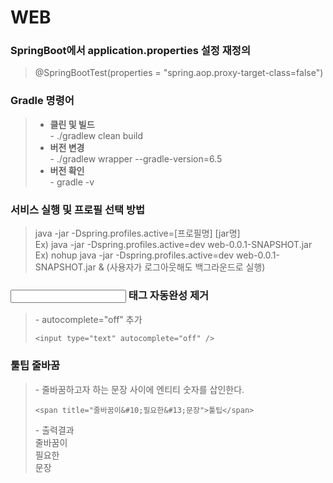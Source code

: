 # WEB
### SpringBoot에서 application.properties 설정 재정의
> @SpringBootTest(properties = "spring.aop.proxy-target-class=false")   

### Gradle 명령어
> - **클린 및 빌드**   
>   \- ./gradlew clean build   
> - **버전 변경**   
>   \- ./gradlew wrapper --gradle-version=6.5   
> - **버전 확인**   
>   \- gradle -v   

### 서비스 실행 및 프로필 선택 방법
> java -jar -Dspring.profiles.active=[프로필명] [jar명]   
> Ex) java -jar -Dspring.profiles.active=dev web-0.0.1-SNAPSHOT.jar   
> Ex) nohup java -jar -Dspring.profiles.active=dev web-0.0.1-SNAPSHOT.jar & (사용자가 로그아웃해도 백그라운드로 실행)  

### <input> 태그 자동완성 제거
> \- autocomplete="off" 추가    
> ```
> <input type="text" autocomplete="off" />   
> ```

### 툴팁 줄바꿈
> \- 줄바꿈하고자 하는 문장 사이에 엔티티 숫자를 삽인한다.   
> ```
> <span title="줄바꿈이&#10;필요한&#13;문장">툴팁</span>  
> ```
> \- 출력결과  
> 줄바꿈이   
> 필요한   
> 문장   

### <script> 태그의 defer 속성
> \- script 태그의 defer 속성은 페이지가 모두 로드된 후에 해당 외부 스크립트가 실행됨을 명시   
> \- 브라우저가 페이지의 파싱을 모두 끝내면 스크립트가 실행   
> ```
> <script src="/examples/common.js" defer></script>   
> ```


<br><br><br><br><br><br><br><br><br><br>


# LINUX
### JDK 설치
> sudo yum install java-1.8.0-openjdk-devel   

### OS 버전 확인
>   \- cat /etc/issue   
>   \- cat /etc/os-release   

### 대상 서버 포트 확인
> telnet [IP] [port]   
> Ex) telnet 192.0.0.1 8084       

### 포트 정리
>   \- 20, 21 : FTP   
>   \- 22 : SSH   
>   \- 23 : Telnet   
>   \- 25 : SMTP   
>   \- 80 : HTTP   
>   \- 443 : HTTPS   

### 도메인명으로 IP확인
> ping [Domain]   
> Ex) ping google.com    

### 포트 개방
> sudo iptables -I INPUT 1 -p tcp --dport [포트번호] -j ACCEPT   
> Ex) sudo iptables -I INPUT 1 -p tcp --dport 80 -j ACCEPT   
> Ex) sudo iptables -I INPUT 1 -p tcp --dport 443 -j ACCEPT   

### 방화벽
> - **시작**   
>   \- systemctl start firewalld   
> - **중지**   
>   \- systemctl stop firewalld    
> - **재시작**   
>   \- firewall-cmd --reload   
> - **구동 확인**   
>   \- systemctl status firewalld   
> - **서비스 추가**   
>   \- firewall-cmd --permanent --zone=public --add-service=http   
>   \- firewall-cmd --permanent --zone=public --add-service=https   
> - **포트 추가**   
>   \- firewall-cmd --permanent --zone=public --add-port=8073/tcp   
> - **확인**   
>   \- firewall-cmd --zone=public --list-all   

### MySQL 설치
> - **설치**   
>   \- yum -y install mysql-server   
> - **실행**   
>   \- systemctl start mysqld   
> - **실행 후 상태 확인**   
>   \- systemctl status mysqld   
> - **접속**   
>   \- mysql -u root -p   
> - **데이터베이스 목록 출력**   
>   \- show databases   
> - **데이터베이스 사용**   
>   \- use database_name   

### Maria DB 설치
> - **설치**   
>   \- yum install mariadb mariadb-server   
> - **설치확인**   
>   \- rpm -qa | grep -i mariadb   
> - **실행**   
>   \- systemctl start mariadb   
> - **실행 후 상태 확인**   
>   \- systemctl status mariadb      
> - **ROOT 비밀번호 설정**   
>   \- mysqladmin -u root password   
> - **부팅시 자동실행 설정**   
>   \- systemctl enable mariadb   
> - **접속**   
>   \- mysql -u root -p   
> - **Database 확인**   
>   \- show databases;   
> - **Database 사용**   
>   \- use 데이터베이스명;
> - **Table 확인**   
>   \- show tables;  

### MacOS 자바 설치 및 환경변수 설정
> - **설치**   
>   \- 생략   
> - **경로 복사**   
>   \- /Library/Java/JavaVirtualMachines/설치된 JDK버전/Contents/Home   
> - **경로 설정**   
>   \- vi ~/.bash_profile 입력 후  
>   \- export JAVA_HOME=/Library/Java/JavaVirtualMachines/설치된 JDK버전/Contents/Home   
> - **변경한 환경변수 적용**   
>   \- source ~/.bash_profile   
> - **확인**   
>   \- java -version   

### MacOS에서 SSH접속
> - **keygen 추가 생성**   
>   \- ssh-keygen -b 2048 -t rsa      
> - **생성된 키젠 추가**   
>   \- 생성된 키젠 중 xxx.pub파일의 내용을 클라우드 서버에 존재하는 .ssh/authorized_keys에 키 추가   
> - **개인키 권한 변경**   
>   \- chmod 600 [키경로]/[키이름]         
>   \- Ex) chmod 600 .ssh/id_rsa   
> - **접속**   
>   \- ssh -i [키경로]/[키이름] [유저명]@IP   
>   \- Ex) ssh -i /Users/choi/.ssh/id_rsa opc@123.123.123.123

### 실행 중인 포트 확인
> lsof -i :포트번호   
> Ex) lsof -i :8084  

### ls(파일 조회) 명령어 옵션   
>   \- l : 상세 조회   
>   \- a : 모든 파일 조회(숨김파일 확인 가능)   
>   \- r : 역순으로 조회   
>   \- R : 하위 디렉토리까지 조회   
>   \- t : 시간순으로 조회   
>   \- ltr : 날짜순으로 상세 조회   

### Alias 설정방법
> - **명령어를 통한 생성**   
>   \- alias 별명='명령어'   
>   \- Ex) alias boot_start='/home/opc/start.sh'   
>   \- * 명령어를 통한 생성은 시스템 재시작을 하게되면 초기화된다.   
>   \- * 'unalias 별명' 명령어를 통하여 삭제 가능하다.   
> - **.bash_profile에 정의하여 생성**   
>   \- ~/.bash_profile에 등록한다.   
>   \- Ex) vi .bash_profile 후에 alias boot_start='/home/opc/start.sh' 작성   
>   \- * 명령어 등록 후, 'source .bash_profile' 또는 '. .bash_profile' 명령어를 통해 적용 완료시킨다.   

### Apache 버전 확인
>   \- httpd -v (단, 설치된 경로에서 유효한 명령어. 설치된 경로를 확인하기 위해서는 'ps -ef | grep -i httpd' 명령어 실행하여 확인가능하다.)   
>   \- rpm -qa httpd   

### vi 편집기 단축키
> - **라인번호 표시**   
>   \- :set number   
> - **문자 검색**   
>   \- :/찾을 문자   
> - **문자 치환**   
>   \- :%s/[변경 대상 문자]/[변경할 문자]   
>   \- Ex) :%s/foo/bar (foo가 bar로 변경된다.)     

### tail
> - **실시간 표시**   
>   \- tail -f [파일명]   
>   \- Ex) tail -f exception.log   
>   \- Ex) tail -100f exception.log   
> - **여러 파일을 동시에 표시**   
>   \- tail -f [첫 번째 파일명] [두 번째 파일명]   
>   \- Ex) tail -f exception_admin.log exception_user.log   

### 문자가 포함된 파일 찾기
>   \- find [대상폴더] -name "[파일명].[확장자]" | xargs grep "[문자열]"   
>   \- Ex) find . -name "\*.\*" | xargs grep "123" (현재 디렉토리에서 문자 '123'이 포함된 파일 검색)   

### 파일 내 문자 변경
>   \- sed -i 's/변경전 내용/변경할 내용/g' 파일명   
>   \- Ex) sed -i 's/1000000/1,000,000/g' price.txt   

### 디스크 용량 확인
> - **디렉토리에 속한 파일용량 확인**   
>   \- du -ah   
> - **디스크 사용량 확인**   
>   \- df -h   

### Session Timeout설정
> - **환경변수로 등록**   
>   \- .bash_profile에 'export TMOUT=600' 추가한다.(단위는 초이며, 0을 입력할 경우 계속 유지된다.)   
> - **일회성 처리**   
>   \- 콘솔에 'TMOUT=600'을 입력한다.(단위는 초이며, 0을 입력할 경우 계속 유지된다.)   
> - **세션 타임아웃 확인**   
>   \- echo $TMOUT

### 시스템 종료 및 재부팅
> - **종료**   
>   \- shutdown -h now   
> - **재부팅**   
>   \- shutdown -r now

### 시간변경 
>   \- date -s "시:분:초"   
>   \- Ex) date -s "07:31:00"   

### 프롬프트(prompt) 색상 변경
>   \- .bash_profile에 아래 문구 추가   
>   \- export PS1="\[\e[36;1m\]\u@\[\e[32;1m\]\h:\[\e[31;1m\]\w:> \[\e[0m\]"   

### Crontab
>   \- 리눅스 작업 스케줄러로 특정 시각에 특정 명령어가 수행시키는 프로그램이다.   
> - **리스트 확인**   
>   \- crontab -l   
> - **등록 및 수정**   
>   \- crontab -e   
> - **표현식**   
>   \- 분(0-59) 시(0-23) 일(0-31) 월(0-12) 요일(0-7 -> 0=일, 1=월, ... 7=일) 명령어   
>   \- Ex) * * * * * remove.sh (매분 수행)   
>   \- Ex) */10 * * * * remove.sh (10분마다 수행)   
>   \- Ex) 0 5 * * * remove.sh (매일 5시에 수행)   
>   \- Ex) */10 * * * * remove.sh (10분마다 수행)   
>   \- Ex) 0 9 1 * * remove.sh (매월 1일 9시마다 수행)   
>   \- Ex) 0 9 * * 1 remove.sh (매주 월요일 9시마다 수행)   

### 파일 인코딩
> - **인코딩 확인**   
>   \- file -bi test.log   
> - **인코딩 변경 후 다른이름으로 저장**   
>   \- iconv -c -f utf-8 -t euc-kr test.log > test2.log   


<br><br><br><br><br><br><br><br><br><br>


# Database
### Oracle Alias의 큰 따옴표 
> \- 공백을 포함할 때 사용할 수 있다.   
> \- 특수문자를 포함할 때 사용할 수 있다.   
> \- 대소문자를 구분할 때 사용할 수 있다.   

### Oracle ESCAPE
> \- LIKE 연산으로 '%' 나 '_' 가 포함된 문자를 검색하고자 할때 사용한다.   
> \- Ex) SELECT * FROM BOARD WHERE TITLE LIKE '%\\%%' ESCAPE '\\'   
> \- Ex) SELECT * FROM BOARD WHERE TITLE LIKE '%\\_%' ESCAPE '\\'   

### Oracle 테이블 및 컬럼 조회
> - **테이블 목록 조회(전체계정)**   
>   \- SELECT * FROM all_all_tables   
>   \- SELECT * FROM dba_tables   
>   \- SELECT * FROM all_objects WHERE object_type = 'TABLE'   
> - **테이블 목록 조회(접속계정)**   
>   \- SELECT * FROM tabs   
>   \- SELECT * FROM user_tables   
>   \- SELECT * FROM user_objects WHERE object_type = 'TABLE'   
> - **테이블 코멘트 조회(전체계정)**   
>   \- SELECT * FROM all_tab_comments   
> - **테이블 코멘트 조회(접속계정)**   
>   \- SELECT * FROM user_tab_comments   
> - **컬럼 목록 조회(전체계정)**   
>   \- SELECT * FROM all_tab_columns   
> - **컬럼 목록 조회(접속계정)**   
>   \- SELECT * FROM user_tab_columns   
> - **컬럼 코멘트 조회(전체계정)**   
>   \- SELECT * FROM all_col_comments   
> - **컬럼 코멘트 조회(접속계정)**   
>   \- SELECT * FROM user_col_comments   

### Oracle 시퀀스 조회
> - **생성된 시퀀스 조회**   
>   \- SELECT * FROM user_sequences   
> - **현재 시퀀스 조회**   
>   \- SELECT 시퀀스명.currval FROM dual   
>   \- (*참고. nextval을 실행 후, 같은 세션동안만 사용 가능하다.)   
> - **다음 시퀀스 확인**   
>   \- SELECT 시퀀스명.nextval FROM dual   

### MySQL 테이블 및 컬럼 조회
> - **테이블 코멘트 조회**   
>   \- SELECT TABLE_NAME, TABLE_COMMENT FROM INFORMATION_SCHEMA.TABLES WHERE TABLE_SCHEMA = '스키마 이름' AND TABLE_NAME = '테이블 이름'   
> - **컬럼 코멘트 조회**   
>   \- SELECT TABLE_NAME, COLUMN_NAME, COLUMN_COMMENT FROM INFORMATION_SCHEMA.COLUMNS WHERE TABLE_SCHEMA = '스키마 이름' AND TABLE_NAME = '테이블 이름';   

### H2 데이터베이스 모든 테이블 삭제
> \- drop all objects   

### [Windows] 오라클 클라이언트 버전 확인
>   \- Command > tnsping      

### INDEX 조회 
> - **Oracle**   
>   \- SELECT index_name FROM user_indexes WHERE table_name = '테이블명';   
> - **MariaDB**   
>   \- SHOW index FROM 테이블명;   

### 최대값을 사용한 시퀀스 생성
>   \- SELECT LPAD(TO_CHAR(NVL(MAX(컬럼명), 0) + 1), 5, '0') FROM 테이블명  

### 중복 데이터조회
> \- SELECT COL1, COUNT(\*) FROM TABLE_NAME GROUP BY COL1 HAVING COUNT(\*) > 1;   
> \- SELECT COL1, COL2, COUNT(\*) FROM TABLE_NAME GROUP BY COL1, COL2 HAVING COUNT(\*) > 1;   

### Oracle 난수 생성
> - **랜덤 숫자**   
>   \- SELECT TRUNC(DBMS_RANDOM.VALUE(1, 1000)) FROM DUAL      
> - **랜덤 문자**   
>   \- SELECT DBMS_RANDOM.STRING('U', 10) FROM DUAL   
>   \- U=(대문자), L=(소문자), A=(대, 소문자 혼용), X=(영어, 숫자 혼용), P=(특수문자 포함 모두 혼용)   

### 날짜 구하기
> - **오늘 날짜**   
>   \- Oracle : SELECT SYSDATE FROM DUAL   
>   \- MySQL : SELECT NOW()   
> - **어제 날짜**   
>   \- Oracle : SELECT SYSDATE-1 FROM DUAL   
>   \- MySQL : SELECT NOW()- INTERVAL 1 DAY    

### 해당월의 전체날짜 구하기
>   \- 202205를 입력하면 2022-05-01부터 2022-05-31까지 얻을 수 있다.   
> ```
> SELECT  TO_CHAR(DT + LEVEL -1, 'yyyy-MM-dd') AS YYYYMMDD
> FROM (
>        SELECT TO_DATE(:yyyymm, 'YYYYMM') AS DT 
>        FROM DUAL
>      )
> CONNECT BY LEVEL <= LAST_DAY(DT) -DT +1;
> ```

### 테이블 COPY
>   \- 테이블을 생성한 이후에 데이터를 복사할 수 있다.   
> ```
> CREATE TABLE MEMBER_TMP AS
> SELECT * FROM MEMBER;
> ```

### 휴지통 관리
> - **휴지통 내용 조회**   
>   \- show recyclebin   
> - **휴지통 비우기**   
>   \- purge recyclebin   
> - **삭제된 테이블 복구**   
>   \- flashback table [ 테이블명 ] to before drop   

### COUNT(*) vs COUNT(1) vs COUNT(column)
>   \- COUNT(*)과 COUNT(1)은 동일한 수의 블록 읽기 / 쓰기 / 처리 시에 같은 CPU 사용시간, 수행 시간을 갖는다.   
>   \- COUNT(column)은 NULL 값이 들어간 행은 카운트하지 않는다.(*과 1은 카운트 한다.)


<br><br><br><br><br><br><br><br><br><br>


# ISSUE
### Mybatis Cache 이슈
>   \- 이슈내용 : 반복문 내에서 Sequence를 채번하여 Insert하려고 하였으나, 동일한 Sequence가 생성되는 이슈 발생   
>   \- 수정사항 : MyBatis XML에서 캐싱되지 않도록 옵션(useCache="false" flushCache="true") 추가   
>    ```java
>    <select id="QueryId" useCache="false" flushCache="true">
>       SELECT ...
>    </select>

### Mybatis 0 비교
>   \- 이슈내용 : 실수형 column1, column2의 값이 0일 때, column1 != ''와 column2 != '' 조건을 만족하여 0으로 업데이트 불가   
>    ```java
>    <update id="update">
>       update table
>       <set>
>           <if test="column1 != null and column1 != ''">
>               column1 = #{column1},
>           </if>
>           <if test="column2 != null and column2 != ''">
>               column2 = #{column2},
>           </if>
>       </set>
>       where column0 = #{column0}
>   </update>
>    ```
>   \- 수정사항 :  column1 != '' 대신에 column1.equals("") 사용 

### Mybatis - Invalid bound statement (not found)
>   \- 오류메시지 : org.apache.ibatis.binding.BindingException: Invalid bound statement (not found)   
>   \- 원인 1.  Repository의 메서드명과 Mapper.xml의 id가 일치하지 않는 경우  
>   \- 원인 2.  Mapper.xml의 경로가 잘못된 경우   

### org.springframework.web.HttpMediaTypeNotAcceptableException: Could not find acceptable representation
>   \- 원인 : 스프링부트에서 'return ResponseEntity.ok().body(ResponseObject);' 의 형태로 작성된 부분 중 'ResponseObject' 객체에 @Getter가 없어서 발생한 이슈   
>   \- 수정사항 : ResponseObject클래스에 @Getter 어노테이션 추가   

### POST 방식 데이터 소실 이슈   
>   \- 현상 : 다수의 데이터를 POST 방식으로 전달하여 처리하는 과정에서 일부 데이터가 처리되지 않는 현상 발생   
>   \- 오류메시지 : More than the maximum number of request parameters (GET plus POST) for a single request ([10,000]) were detected. Any parameters beyond this limit have been ignored.   
>   \- 원인 : 파라미터 갯수 또는 사이즈를 초과한 경우 발생   
>   \- 해결방안 : 톰캣 설정 중 maxPostSize와 maxParameterCount를 변경한다.(톰캣 버전에 따라 설정 값이 상이할 수 있다.)   
>    ```java
>    <Connector ...생략... maxPostSize="-1" maxParameterCount="-1" />
>    ```

### \<button> 태그의 Default type   
>   \- 현상 : 버튼을 클릭하였을 때, 자바스크립트의 유효성검사를 만족하지 않아도 submit되는 현상 발생      
>   \- 원인코드   
>   ```java
>   <button id="saveBtn">저장</button>   
>   ... 생략 ...     
>   <script>   
>   $('#saveBtn').click(function() {   
>       if(isValid()) { // isValid() -> false     
>           $('#saveForm').submit();   
>       }   
>   });   
>   </script>     
>   ```
>   \- 해결방안 : \<button> 태그의 type속성에 button을 추가한다.(type이 지정안되면 submit이 Default)   

### MariaDB 실행 시 오류 \#1
>   \- 현상 : systemctl start mariadb 명령어 입력 시 아래의 오류메시지 발생   
>   \- 오류메시지 : Job for mariadb.service failed because the control process exited with error code.      
>   \- 해결방안 : /var/lib/mysql 디렉토리에서 ib_logfile0, ib_logfile1, ibdata1 삭제   

### MariaDB 실행 시 오류 \#2
>   \- 현상 : MariaDB가 죽어있어서 재기동을 위하여 'systemctl start mariadb' 명령어를 입력하였을 때, 아래의 오류메시지 발생   
>   \- 오류메시지 : [ERROR] Can't open and lock privilege tables: Table 'mysql.servers' doesn't exist        
>   \- 해결방안 : /etc/my.cnf 파일에 skip-grant-tables 추가     

### MariaDB 인코딩 이슈
>   \- 오류메시지 : Cause: java.sql.SQLSyntaxErrorException: (conn=4981) Incorrect string value   
>   \- 원인 : Insert하려는 데이터에 한글이 포함되어 있어서 발생.   
>   \- 해결방안 : ALTER TABLE 테이블명 convert to charset UTF8;(테이블의 언어셋을 변경)   

### MariaDB 대소문자 구분 이슈
>   \- 현상 : 테이블 조회 시, 다음의 오류메시지 발생 -> Table '테이블명' doesn't exist   
>   \- 원인 : MariaDB에서 대소문자를 구분하고 있기 때문   
>   \- 해결방안   
>    * 옵션 값 확인    
>       + show variables like 'lower_case_table_names';   
>           + lower_case_table_names=0 : 테이블 생성 및 조회 시 대/소문자 구분   
>           + lower_case_table_names=1 : 입력 값을 모두 소문자로 인식. 즉, 대소문자 구분하지 않음   
>           + lower_case_table_names=2 : 윈도우에서 대/소문자를 구분해서 테이블 생성   
>    * 설정 값 변경    
>       + vi /etc/my.cnf.d/server.cnf      
>           + lower_case_table_names=1   

### @JsonIgnore 이슈
> - **이슈사항**   
>   \- 사용자 조회 API(RESTful API)에서 응답 값 중 '비밀번호' 필드를 제거하기 위하여 도메인 중 '패스워드'에 해당하는 변수에 @JsonIgnore를 사용하였는데 이로인하여 사용자를 등록하는 API에서도 패스워드가 제외되어 이슈가 발생하였다.   
> - **해결방안**   
>   \- 1. 조회용 도메인과 등록용 도메인을 분리한다.   
>   \- 2. @JsonIgnore 어노테이션 대신에 @JsonProperty 어노테이션 사용한다.   

### java.net.BindException : Address already in use : bind 
>   \- 이슈내용 : 스프링부트 시작 시, 'java.net.BindException : Address already in use : bind' 발생   
>   \- 이슈원인 : 포트 번호가 이미 다른 프로세스에서 사용중일 때 발생한다.   
> - **해결방안(Windows 기준)**   
>   \- 1. cmd 실행   
>   \- 2. netstat -ano 입력   
>   \- 3. 서버의 포트번호의 PID 확인   
>   \- 4. taskkill /f /pid 프로세스ID   

### 엔터키 입력 시 submit 이슈
>   \- 이슈내용 : \<input type="text"> 태그에 값을 입력 후, 엔터키를 입력하면 전송되는 이슈.   
>   \- 이슈상세 : 엔터키 이벤트를 정의한적이 없으나, 엔터키를 입력하면 폼이 get으로 전송되어 한글 깨짐 발생.   
>   \- 이슈원인 : \<form> 태그 안에 \<input type="text"> 태그가 1개인 경우, 엔터키를 누르면 자동으로 submit이 된다.   
> - **해결방안**   
>   \- 1) \<form> 태그에 onsubmit 속성 추가 : onsubmit="return false;"   
>   \- 2) \<form> 태그에 onsubmit 속성 추가 : onsubmit="검증함수();"   
>   \- 3) \<form> 태그의 method를 post로 지정   
>   \- 4) 자바스크립트에서 엔터키 입력 시, 제어하는 로직 추가   


<br><br><br><br><br><br><br><br><br><br>


# 기타
### IntelliJ 단축키
> - **전체 검색**   
>   \- macOS : ⇧ + ⇧      
>   \- Windows : Shift + Shift     
> - **키워드가 포함된 파일 검색**   
>   \- macOS : ⌘ + ⇧ + F     
>   \- Windows : Ctrl + Shift + F   
> - **최근 실행한 파일 확인**   
>   \- macOS : ⌘ + E   
>   \- Windows : Ctrl + E   
> - **최근 수정한 파일 확인**   
>   \- macOS : ⌘ + ⇧ +E   
>   \- Windows : Ctrl + Shift + E   
> - **페이지 내 오류를 발행하는 코드로 이동**   
>   \- macOS : f2   
>   \- Windows : f2   
> - **리팩토링 관련 전체 항목 조회**   
>   \- macOS : ^ + ^   
>   \- Windows : Ctrl + Alt + Shift + T   
> - **코드 정렬**   
>   \- macOS : ⌥ + ⌘ + L      
>   \- Windows : Ctrl + Alt + L  
> - **Import 정리**   
>   \- macOS : ^ + ⌥ + O   
>   \- Windows : Ctrl + Alt + O   
> - **라인 주석**   
>   \- macOS : ⌘ + /   
>   \- Windows : Ctrl + /   
> - **블럭 주석**   
>   \- macOS : ⌘ + ⌥ + /   
>   \- Windows : Ctrl + Shift + /   
> - **Override 메소드 자동 생성**   
>   \- macOS : ⌘ + O   
>   \- Windows : Ctrl + O   
> - **Implement 가능한 메서드 자동 생성**   
>   \- macOS : ⌘ + I   
>   \- Windows : Ctrl + I   

### IntelliJ 플러그인
> - **CamelCase**   
>   \- macOS : Preference > Plugins > CamelCase > Shift + Alt + U   
>   \- Windows : Settings > Plugins > CamelCase > ⇧ + ⌥ + U   

### Window10 키배열 맥북처럼 변경   
> - **Caps Lock키 <> 한영키 위치변경 및 Ctrl키 <> Alt키 위치변경**   
>   \- 레지스트리 편집기 > HKEY_LOCAL_MACHINE\SYSTEM\CurrentControlSet\Control\Keyboard Layout로 이동   
>   \- 이진파일 생성(파일명 : Scancode Map)   
>   \- Scancode Map 편집   
>   ```java
>    00 00 00 00 00 00 00 00
>    02 00 00 00 72 00 3A 00
>    3A 00 38 E0 1D 00 38 00
>    38 00 1D 00 00 00 00 00
>   ```

### Window에서 Tail 명령어
>   \- 명령어 : Get-Content 파일경로 -Wait -Tail 10   
>   \- 단, Window PowerShell을 사용해야 한다.   

### Github 이모지 
>   \- Commit 코멘트에 이모지를 사용하고자 할 때, :이모지명: 의 형태로 사용할 수 있다.   
>   \- Ex) 쿼리 :bug:버그 수정   
>   \- 이모지 시트 : https://www.webfx.com/tools/emoji-cheat-sheet/   

### 크롬 강력 새로고침
>   \- 개발자도구를 실행시킨 상태에서 새로고침 버튼을 우클릭할 경우, '강력한 새로고침' 기능을 사용할 수 있다.   
>   \- macOS : ⌘ + ⇧ + R     
>   \- Windows : Ctrl + Shift + R   

### Homebrew
>   \- 홈브류(Homebrew)란, 맥OS 용 패키지 관리자이다.   
> - **설치방법**   
>   \- 1. Homebrew 홈페이지에 접속하여 설치 명령어를 복사한다.   
>   \- 2. 터미널에 복사한 명령어 입력한다.      
>   \- 3. [2]번 명령어에 대한 실행이 완료되면 콘솔창에 나오는 'Next steps:'에 명시되어 있는 명령어를 순차적으로 실행한다.   
> - **명령어**   
>   \- 업데이트 : brew update   
>   \- 버전확인 : brew --version   


### Prometheus 설치
>   \- 맥 OS에 프로메테우스(Prometheus) 설치하기
> - **설치방법**   
>   \- 1. 터미널에 'brew install prometheus'를 입력하여 다운로드한다.   
>   \- 2. 터미널에 'brew service start prometheus'를 입력하여 실행한다.   
>   \- 3. 브라우저에서 'localhost:9090'으로 접속하여 정상 실행되는지 확인한다.   
> - **스프링부트와 연동하여 데이터 수집**   
>   \- 1. prometheus.yml 파일에 아래의 내용(스프링부트에 대한 설정 내용)을 추가한다.   
>    ```java
>       - job_name: "spring-actuator"
>         metrics_path: '/actuator/prometheus'
>         scrape_interval: 5s
>         static_configs:
>         - targets: ["localhost:8084"]
>    ```
>   \- 2. 'brew service stop prometheus'으로 정지 후, 'brew service start prometheus'으로 재시작한다.   

### Grafana 설치
>   \- 맥 OS에 Grafana 설치하기
> - **설치방법**   
>   \- 1. 터미널에 'brew install grafana'를 입력하여 다운로드한다.   
>   \- 2. 터미널에 'brew services start grafana'를 입력하여 실행한다.   
>   \- 3. 브라우저에서 'localhost:3000'으로 접속하여 정상 실행되는지 확인한다.   



